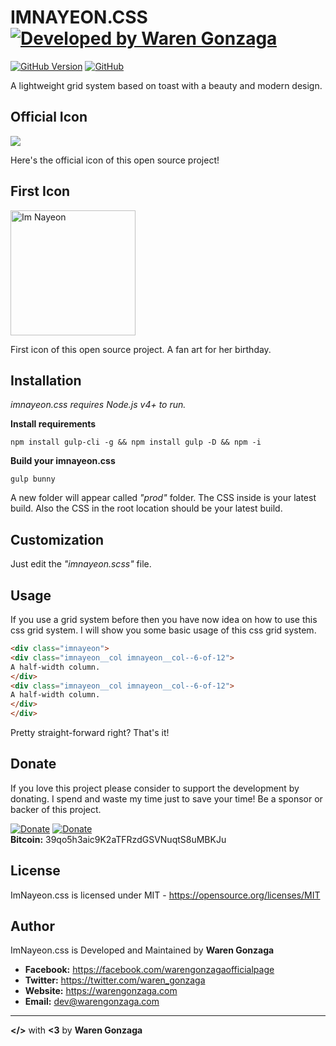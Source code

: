 # IMNAYEON.CSS [![Developed by Waren Gonzaga](https://img.shields.io/badge/Developed%20by-Waren%20Gonzaga-blue.svg?longCache=true&style=for-the-badge)](https://facebook.com/warengonzagaofficialpage)

[![GitHub Version](https://img.shields.io/github/release/WarenGonzaga/imnayeon.css.svg?style=for-the-badge)](https://github.com/WarenGonzaga/imnayeon.css/)
[![GitHub](https://img.shields.io/github/license/WarenGonzaga/imnayeon.css.svg?style=for-the-badge)](https://github.com/WarenGonzaga/imnayeon.css)

A lightweight grid system based on toast with a beauty and modern design.

## Official Icon

<img src='https://avataaars.io/?avatarStyle=Circle&topType=LongHairStraight2&accessoriesType=Blank&hairColor=BrownDark&facialHairType=Blank&clotheType=CollarSweater&clotheColor=PastelBlue&eyeType=Happy&eyebrowType=DefaultNatural&mouthType=Smile&skinColor=Pale'
/>

Here's the official icon of this open source project!

## First Icon

<img src="https://raw.githubusercontent.com/WarenGonzaga/imnayeon.css/master/img/imnayeon-icon-with-sign.jpg" alt="Im Nayeon" width="200px" height="auto"/>

First icon of this open source project. A fan art for her birthday.

## Installation

_imnayeon.css requires Node.js v4+ to run._

**Install requirements**
```terminal
npm install gulp-cli -g && npm install gulp -D && npm -i
```

**Build your imnayeon.css**
```terminal
gulp bunny
```

A new folder will appear called _"prod"_ folder. The CSS inside is your latest build. Also the CSS in the root location should be your latest build. 

## Customization

Just edit the _"imnayeon.scss"_ file.

## Usage

If you use a grid system before then you have now idea on how to use this css grid system. I will show you some basic usage of this css grid system.

```html
<div class="imnayeon">
<div class="imnayeon__col imnayeon__col--6-of-12">
A half-width column.
</div>
<div class="imnayeon__col imnayeon__col--6-of-12">
A half-width column.
</div>
</div>
```
Pretty straight-forward right? That's it!

## Donate

If you love this project please consider to support the development by donating. I spend and waste my time just to save your time! Be a sponsor or backer of this project.<br>

[![Donate](https://img.shields.io/badge/Donate-PayPal-blue.svg)](https://paypal.me/warengonzagaofficial)
[![Donate](https://img.shields.io/badge/Donate-Buy%20Me%20A%20Coffee-orange.svg)](https://www.buymeacoffee.com/warengonzagadev)<br>
**Bitcoin:** 39qo5h3aic9K2aTFRzdGSVNuqtS8uMBKJu

## License

ImNayeon.css is licensed under MIT - https://opensource.org/licenses/MIT

## Author

ImNayeon.css is Developed and Maintained by **Waren Gonzaga**

- **Facebook:** https://facebook.com/warengonzagaofficialpage
- **Twitter:** https://twitter.com/waren_gonzaga
- **Website:** https://warengonzaga.com
- **Email:** dev@warengonzaga.com

---

**</>** with **<3** by **Waren Gonzaga**
